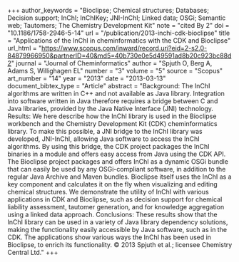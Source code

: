 +++
author_keywords = "Bioclipse;  Chemical structures;  Databases;  Decision support;  InChI;  InChIKey;  JNI-InChI;  Linked data;  OSGi;  Semantic web;  Tautomers;  The Chemistry Development Kit"
note = "cited By 2"
doi = "10.1186/1758-2946-5-14"
url = "/publication/2013-inchi-cdk-bioclipse"
title = "Applications of the InChI in cheminformatics with the CDK and Bioclipse"
url_html = "https://www.scopus.com/inward/record.uri?eid=2-s2.0-84879966950&partnerID=40&md5=40b730e0e5d49591ad8b20c923bc88d2"
journal = "Journal of Cheminformatics"
author = "Spjuth O, Berg A, Adams S, Willighagen EL"
number = "3"
volume = "5"
source = "Scopus"
art_number = "14"
year = "2013"
date = "2013-03-13"
document_bibtex_type = "Article"
abstract = "Background: The InChI algorithms are written in C++ and not available as Java library. Integration into software written in Java therefore requires a bridge between C and Java libraries, provided by the Java Native Interface (JNI) technology. Results: We here describe how the InChI library is used in the Bioclipse workbench and the Chemistry Development Kit (CDK) cheminformatics library. To make this possible, a JNI bridge to the InChI library was developed, JNI-InChI, allowing Java software to access the InChI algorithms. By using this bridge, the CDK project packages the InChI binaries in a module and offers easy access from Java using the CDK API. The Bioclipse project packages and offers InChI as a dynamic OSGi bundle that can easily be used by any OSGi-compliant software, in addition to the regular Java Archive and Maven bundles. Bioclipse itself uses the InChI as a key component and calculates it on the fly when visualizing and editing chemical structures. We demonstrate the utility of InChI with various applications in CDK and Bioclipse, such as decision support for chemical liability assessment, tautomer generation, and for knowledge aggregation using a linked data approach. Conclusions: These results show that the InChI library can be used in a variety of Java library dependency solutions, making the functionality easily accessible by Java software, such as in the CDK. The applications show various ways the InChI has been used in Bioclipse, to enrich its functionality. © 2013 Spjuth et al.; licensee Chemistry Central Ltd."
+++

